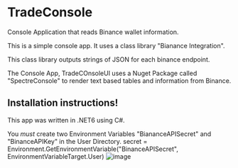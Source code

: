 # TradeConsole
Console Application that reads Binance wallet information. 

This is a simple console app. It uses a class library "Bianance Integration". 

This class library outputs strings of JSON for each binance endpoint. 

The Console App, TradeCOnsoleUI uses a Nuget Package called "SpectreConsole" to render text based tables and information from Binance.



## Installation instructions!

This app was written in .NET6 using C#.

You *must* create two Environment Variables "BiananceAPISecret" and "BinanceAPIKey" in the User Directory.
secret = Environment.GetEnvironmentVariable("BinanceAPISecret", EnvironmentVariableTarget.User)
![image](https://user-images.githubusercontent.com/28953313/156550934-342c168d-5ee0-4350-95a6-f50b273c66df.png)
